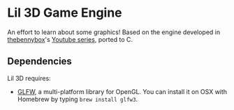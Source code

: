 # Lil 3D Game Engine

An effort to learn about some graphics! Based on the engine developed in
[thebennybox][bbox]'s [Youtube series][yt], ported to C.

[yt]: https://www.youtube.com/playlist?list=PLEETnX-uPtBXP_B2yupUKlflXBznWIlL5
[bbox]: https://www.youtube.com/user/thebennybox

## Dependencies

Lil 3D requires:

- [GLFW][glfw], a multi-platform library for OpenGL. You can
install it on OSX with Homebrew by typing `brew install glfw3`.

[glfw]: https://www.glfw.org/
